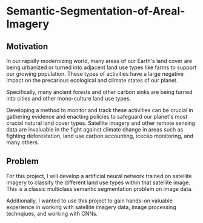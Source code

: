 # Semantic-Segmentation-of-Areal-Imagery
## Motivation
In our rapidly modernizing world, many areas of our Earth's land cover are being urbanized or turned into adjacent land use types like farms to support our growing population. These types of activities have a large negative impact on the precarious ecological and climate states of our planet.

Specifically, many ancient forests and other carbon sinks are being turned into cities and other mono-culture land use types.

Developing a method to monitor and track these activities can be crucial in gathering evidence and enacting policies to safeguard our planet's most crucial natural land cover types. Satellite imagery and other remote sensing data are invaluable in the fight against climate change in areas such as fighting deforestation, land use carbon accounting, icecap monitoring, and many others.
## Problem
For this project, I will develop a artificial neural network trained on satellite imagery to classify the different land use types within that satellite image. This is a classic multiclass semantic segmentation problem on image data. 

Additionally, I wanted to use this project to gain hands-on valuable experience in working with satellite imagery data, image processing technqiues, and working with CNNs.
